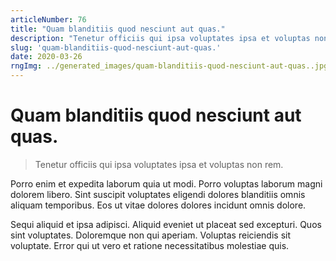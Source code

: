 ```yaml
---
articleNumber: 76
title: "Quam blanditiis quod nesciunt aut quas."
description: "Tenetur officiis qui ipsa voluptates ipsa et voluptas non rem."
slug: 'quam-blanditiis-quod-nesciunt-aut-quas.'
date: 2020-03-26
rngImg: ../generated_images/quam-blanditiis-quod-nesciunt-aut-quas..jpg
---
```


# Quam blanditiis quod nesciunt aut quas.

> Tenetur officiis qui ipsa voluptates ipsa et voluptas non rem.

Porro enim et expedita laborum quia ut modi. Porro voluptas laborum magni dolorem libero. Sint suscipit voluptates eligendi dolores blanditiis omnis aliquam temporibus. Eos ut vitae dolores dolores incidunt omnis dolore.
 Sequi aliquid et ipsa adipisci. Aliquid eveniet ut placeat sed excepturi. Quos sint voluptates. Doloremque non qui aperiam. Voluptas reiciendis sit voluptate. Error qui ut vero et ratione necessitatibus molestiae quis.
